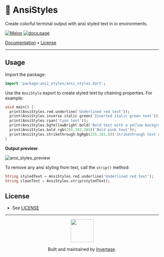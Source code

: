 <p align="center">
  <h1>🌈 AnsiStyles</h1>
  <span>Create colorful terminal output with ansi styled text in io environments.</span>
</p>

<a href="https://github.com/invertase/melos"><img src="https://img.shields.io/badge/maintained%20with-melos-f700ff.svg?style=flat-square" alt="Melos" /></a>
<a href="https://docs.page"><img src="https://img.shields.io/badge/powered%20by-docs.page-34C4AC.svg?style=flat-square" alt="docs.page" /></a>

<a href="https://dart-cli-utilities.invertase.dev">Documentation</a> &bull; 
<a href="https://github.com/invertase/dart-cli-utilities/blob/main/LICENSE">License</a>

---


## Usage

Import the package:

```dart
import 'package:ansi_styles/ansi_styles.dart';
```

Use the `AnsiStyle` export to create styled text by chaining properties. For example:

```dart
void main() {
  print(AnsiStyles.red.underline('Underlined red text'));
  print(AnsiStyles.inverse.italic.green('Inverted italic green text'));
  print(AnsiStyles.cyan('Cyan text'));
  print(AnsiStyles.bgYellowBright.bold('Bold text with a yellow background'));
  print(AnsiStyles.bold.rgb(255,192,203)('Bold pink text'));
  print(AnsiStyles.strikethrough.bgRgb(255,165,0)('Strikethrough text with an orange background'));
}
```

**Output preview**:

![ansi_styles_preview](https://static.invertase.io/assets/ansi_styles_example.png)

To remove any ansi styling from text, call the `strip()` method:

```dart
String styledText = AnsiStyles.red.underline('Underlined red text');
String cleanText = AnsiStyles.strip(styledText);
```

## License

- See [LICENSE](/LICENSE)

---

<p align="center">
  <a href="https://invertase.io/?utm_source=readme&utm_medium=footer&utm_campaign=dart-cli-utilities">
    <img width="75px" src="https://static.invertase.io/assets/invertase/invertase-rounded-avatar.png">
  </a>
  <p align="center">
    Built and maintained by <a href="https://invertase.io/?utm_source=readme&utm_medium=footer&utm_campaign=dart-cli-utilities">Invertase</a>.
  </p>
</p>

